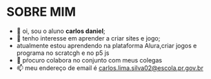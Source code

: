 # SOBRE MIM

- 👋 oi, sou o aluno **carlos daniel**;
- 👀 tenho interesse em aprender a criar sites e jogo;
-  atualmente estou aprendendo na plataforma Alura,criar jogos e programa no scratcgh e no p5 js 
- 💞️ pŕocuro colabora no conjunto com meus colegas
- 📫 meu endereço de email é carlos.lima.silva02@escola.pr.gov.br

<!---
lima2007/lima2007 is a ✨ special ✨ repository because its `README.md` (this file) appears on your GitHub profile.
You can click the Preview link to take a look at your changes.
--->
